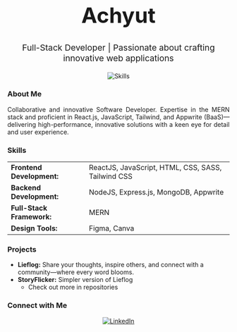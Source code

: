 <div align="center">
  <h1 style="font-size: 3rem; font-weight: bold;">Achyut</h1>
  <p style="font-size: 1.2rem;">Full-Stack Developer | Passionate about crafting innovative web applications</p>
</div>

<div align="center">
  <img src="https://skillicons.dev/icons?i=javascript,mongodb,expressjs,react,nodejs,redux,tailwindcss,html,css,scss,appwrite,figma,git,canva" alt="Skills" style="max-width: 90%; height: auto;"/>
</div>

### About Me

<p align="justify">
Collaborative and innovative Software Developer. Expertise in the MERN stack and proficient in React.js, JavaScript, Tailwind, and Appwrite (BaaS)—delivering high-performance, innovative solutions with a keen eye for detail and user experience.
</p>

### Skills

<div align="center">
  <table>
    <tr>
      <td><strong>Frontend Development:</strong></td>
      <td>ReactJS, JavaScript, HTML, CSS, SASS, Tailwind CSS</td>
    </tr>
    <tr>
      <td><strong>Backend Development:</strong></td>
      <td>NodeJS, Express.js, MongoDB, Appwrite</td>
    </tr>
    <tr>
      <td><strong>Full-Stack Framework:</strong></td>
      <td>MERN</td>
    </tr>
    <tr>
      <td><strong>Design Tools:</strong></td>
      <td>Figma, Canva</td>
    </tr>
  </table>
</div>

### Projects

* **Lieflog:** Share your thoughts, inspire others, and connect with a community—where every word blooms.
* **StoryFlicker:** Simpler version of Lieflog
  * Check out more in repositories

### Connect with Me
<div align="center">
  <a href="https://www.linkedin.com/in/suryanshuraj">
    <img src="https://img.shields.io/badge/LinkedIn-0077B5?style=for-the-badge&logo=linkedin&logoColor=white" alt="LinkedIn">
  </a>
</div>
